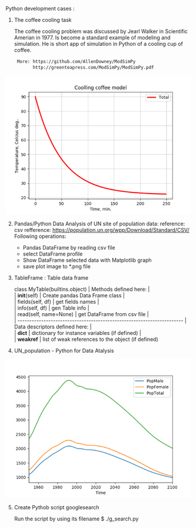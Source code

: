 Python development cases :

1. The coffee cooling task

    The coffee cooling problem was discussed by Jearl Walker
    in Scientific Amerian in 1977. Is become a standard example of modeling and
    simulation. He is short app of simulation in Python of a cooling cup of coffee.

        More: https://github.com/AllenDowney/ModSimPy
              http://greenteapress.com/ModSimPy/ModSimPy.pdf

![coolingCoffee.png](coolingCoffeModel/coolingCoffee.png)


2. Pandas/Python Data Analysis of UN site of population data:
           reference: csv refference: https://population.un.org/wpp/Download/Standard/CSV/
   Following operations:
      * Pandas DataFrame by reading csv file
      * select DataFrame profile
      * Show DataFrame selected data with Matplotlib graph
      * save plot image to *.png file

3. TableFrame : Table data frame
    
    class MyTable(builtins.object)
 |  Methods defined here:
 |  
 |  __init__(self)
 |      Create pandas Data Frame class
 |  
 |  fields(self, df)
 |      get fields names
 |  
 |  info(self, df)
 |      gen Table info
 |  
 |  read(self, name=None)
 |      get DataFrame from csv file
 |  
 |  ----------------------------------------------------------------------
 |  Data descriptors defined here:
 |  
 |  __dict__
 |      dictionary for instance variables (if defined)
 |  
 |  __weakref__
 |      list of weak references to the object (if defined)

4. UN_population - Python for Data Atalysis

![MDpopulation.png](UNpopulation/MDpopulation.png)

5. Create Pythob script googlesearch

    Run the script by using its filename
            $ ./g_search.py 
